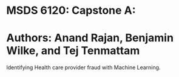# MSDS 6120: Capstone A: 

# Authors: Anand Rajan, Benjamin Wilke, and Tej Tenmattam

Identifying Health care provider fraud with Machine Learning.
